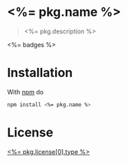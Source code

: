 # <%= pkg.name %>

> <%= pkg.description %>

<%= badges %>

# Installation

With [npm](https://npmjs.org/) do

```bash
npm install <%= pkg.name %>
```

# License

[<%= pkg.license[0].type %>](<%= pkg.license[0].url %>)

